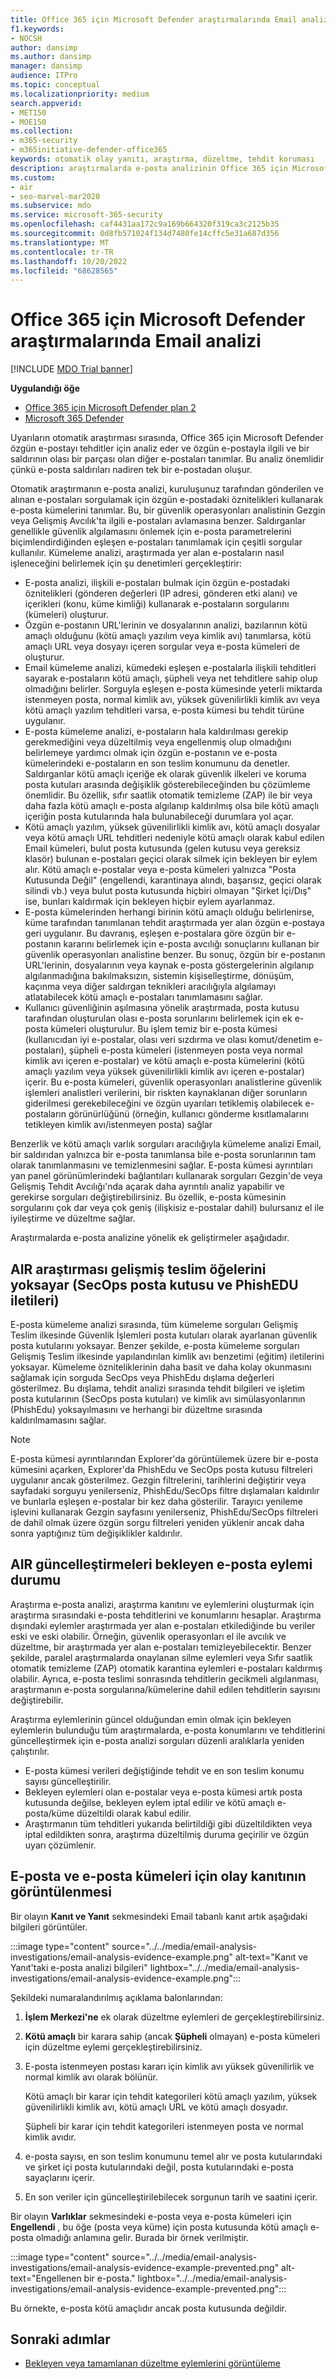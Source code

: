 ```yaml
---
title: Office 365 için Microsoft Defender araştırmalarında Email analizi
f1.keywords:
- NOCSH
author: dansimp
ms.author: dansimp
manager: dansimp
audience: ITPro
ms.topic: conceptual
ms.localizationpriority: medium
search.appverid:
- MET150
- MOE150
ms.collection:
- m365-security
- m365initiative-defender-office365
keywords: otomatik olay yanıtı, araştırma, düzeltme, tehdit koruması
description: araştırmalarda e-posta analizinin Office 365 için Microsoft Defender nasıl çalıştığını görün.
ms.custom:
- air
- seo-marvel-mar2020
ms.subservice: mdo
ms.service: microsoft-365-security
ms.openlocfilehash: caf4431aa172c9a169b664320f319ca3c2125b35
ms.sourcegitcommit: 0d8fb571024f134d7480fe14cffc5e31a687d356
ms.translationtype: MT
ms.contentlocale: tr-TR
ms.lasthandoff: 10/20/2022
ms.locfileid: "68628565"
---
```

# <a name="email-analysis-in-investigations-for-microsoft-defender-for-office-365"></a>Office 365 için Microsoft Defender araştırmalarında Email analizi

[!INCLUDE [MDO Trial banner](../includes/mdo-trial-banner.md)]

**Uygulandığı öğe**
- [Office 365 için Microsoft Defender plan 2](defender-for-office-365.md)
- [Microsoft 365 Defender](../defender/microsoft-365-defender.md)

Uyarıların otomatik araştırması sırasında, Office 365 için Microsoft Defender özgün e-postayı tehditler için analiz eder ve özgün e-postayla ilgili ve bir saldırının olası bir parçası olan diğer e-postaları tanımlar. Bu analiz önemlidir çünkü e-posta saldırıları nadiren tek bir e-postadan oluşur.

Otomatik araştırmanın e-posta analizi, kuruluşunuz tarafından gönderilen ve alınan e-postaları sorgulamak için özgün e-postadaki öznitelikleri kullanarak e-posta kümelerini tanımlar. Bu, bir güvenlik operasyonları analistinin Gezgin veya Gelişmiş Avcılık'ta ilgili e-postaları avlamasına benzer. Saldırganlar genellikle güvenlik algılamasını önlemek için e-posta parametrelerini biçimlendirdiğinden eşleşen e-postaları tanımlamak için çeşitli sorgular kullanılır. Kümeleme analizi, araştırmada yer alan e-postaların nasıl işleneceğini belirlemek için şu denetimleri gerçekleştirir:

- E-posta analizi, ilişkili e-postaları bulmak için özgün e-postadaki öznitelikleri (gönderen değerleri (IP adresi, gönderen etki alanı) ve içerikleri (konu, küme kimliği) kullanarak e-postaların sorgularını (kümeleri) oluşturur.
- Özgün e-postanın URL'lerinin ve dosyalarının analizi, bazılarının kötü amaçlı olduğunu (kötü amaçlı yazılım veya kimlik avı) tanımlarsa, kötü amaçlı URL veya dosyayı içeren sorgular veya e-posta kümeleri de oluşturur.
- Email kümeleme analizi, kümedeki eşleşen e-postalarla ilişkili tehditleri sayarak e-postaların kötü amaçlı, şüpheli veya net tehditlere sahip olup olmadığını belirler. Sorguyla eşleşen e-posta kümesinde yeterli miktarda istenmeyen posta, normal kimlik avı, yüksek güvenilirlikli kimlik avı veya kötü amaçlı yazılım tehditleri varsa, e-posta kümesi bu tehdit türüne uygulanır.
- E-posta kümeleme analizi, e-postaların hala kaldırılması gerekip gerekmediğini veya düzeltilmiş veya engellenmiş olup olmadığını belirlemeye yardımcı olmak için özgün e-postanın ve e-posta kümelerindeki e-postaların en son teslim konumunu da denetler. Saldırganlar kötü amaçlı içeriğe ek olarak güvenlik ilkeleri ve koruma posta kutuları arasında değişiklik gösterebileceğinden bu çözümleme önemlidir. Bu özellik, sıfır saatlik otomatik temizleme (ZAP) ile bir veya daha fazla kötü amaçlı e-posta algılanıp kaldırılmış olsa bile kötü amaçlı içeriğin posta kutularında hala bulunabileceği durumlara yol açar.
- Kötü amaçlı yazılım, yüksek güvenilirlikli kimlik avı, kötü amaçlı dosyalar veya kötü amaçlı URL tehditleri nedeniyle kötü amaçlı olarak kabul edilen Email kümeleri, bulut posta kutusunda (gelen kutusu veya gereksiz klasör) bulunan e-postaları geçici olarak silmek için bekleyen bir eylem alır. Kötü amaçlı e-postalar veya e-posta kümeleri yalnızca "Posta Kutusunda Değil" (engellendi, karantinaya alındı, başarısız, geçici olarak silindi vb.) veya bulut posta kutusunda hiçbiri olmayan "Şirket İçi/Dış" ise, bunları kaldırmak için bekleyen hiçbir eylem ayarlanmaz.
- E-posta kümelerinden herhangi birinin kötü amaçlı olduğu belirlenirse, küme tarafından tanımlanan tehdit araştırmada yer alan özgün e-postaya geri uygulanır. Bu davranış, eşleşen e-postalara göre özgün bir e-postanın kararını belirlemek için e-posta avcılığı sonuçlarını kullanan bir güvenlik operasyonları analistine benzer. Bu sonuç, özgün bir e-postanın URL'lerinin, dosyalarının veya kaynak e-posta göstergelerinin algılanıp algılanmadığına bakılmaksızın, sistemin kişiselleştirme, dönüşüm, kaçınma veya diğer saldırgan teknikleri aracılığıyla algılamayı atlatabilecek kötü amaçlı e-postaları tanımlamasını sağlar.
- Kullanıcı güvenliğinin aşılmasına yönelik araştırmada, posta kutusu tarafından oluşturulan olası e-posta sorunlarını belirlemek için ek e-posta kümeleri oluşturulur. Bu işlem temiz bir e-posta kümesi (kullanıcıdan iyi e-postalar, olası veri sızdırma ve olası komut/denetim e-postaları), şüpheli e-posta kümeleri (istenmeyen posta veya normal kimlik avı içeren e-postalar) ve kötü amaçlı e-posta kümelerini (kötü amaçlı yazılım veya yüksek güvenilirlikli kimlik avı içeren e-postalar) içerir. Bu e-posta kümeleri, güvenlik operasyonları analistlerine güvenlik işlemleri analistleri verilerini, bir riskten kaynaklanan diğer sorunların giderilmesi gerekebileceğini ve özgün uyarıları tetiklemiş olabilecek e-postaların görünürlüğünü (örneğin, kullanıcı gönderme kısıtlamalarını tetikleyen kimlik avı/istenmeyen posta) sağlar

Benzerlik ve kötü amaçlı varlık sorguları aracılığıyla kümeleme analizi Email, bir saldırıdan yalnızca bir e-posta tanımlansa bile e-posta sorunlarının tam olarak tanımlanmasını ve temizlenmesini sağlar. E-posta kümesi ayrıntıları yan panel görünümlerindeki bağlantıları kullanarak sorguları Gezgin'de veya Gelişmiş Tehdit Avcılığı'nda açarak daha ayrıntılı analiz yapabilir ve gerekirse sorguları değiştirebilirsiniz. Bu özellik, e-posta kümesinin sorgularını çok dar veya çok geniş (ilişkisiz e-postalar dahil) bulursanız el ile iyileştirme ve düzeltme sağlar.

Araştırmalarda e-posta analizine yönelik ek geliştirmeler aşağıdadır.

## <a name="air-investigation-ignores-advanced-delivery-items-secops-mailbox-and-phishedu-messages"></a>AIR araştırması gelişmiş teslim öğelerini yoksayar (SecOps posta kutusu ve PhishEDU iletileri)

E-posta kümeleme analizi sırasında, tüm kümeleme sorguları Gelişmiş Teslim ilkesinde Güvenlik İşlemleri posta kutuları olarak ayarlanan güvenlik posta kutularını yoksayar. Benzer şekilde, e-posta kümeleme sorguları Gelişmiş Teslim ilkesinde yapılandırılan kimlik avı benzetimi (eğitim) iletilerini yoksayar. Kümeleme özniteliklerinin daha basit ve daha kolay okunmasını sağlamak için sorguda SecOps veya PhishEdu dışlama değerleri gösterilmez. Bu dışlama, tehdit analizi sırasında tehdit bilgileri ve işletim posta kutularının (SecOps posta kutuları) ve kimlik avı simülasyonlarının (PhishEdu) yoksayılmasını ve herhangi bir düzeltme sırasında kaldırılmamasını sağlar.

>[!Note]
>E-posta kümesi ayrıntılarından Explorer'da görüntülemek üzere bir e-posta kümesini açarken, Explorer'da PhishEdu ve SecOps posta kutusu filtreleri uygulanır ancak gösterilmez. Gezgin filtrelerini, tarihlerini değiştirir veya sayfadaki sorguyu yenilerseniz, PhishEdu/SecOps filtre dışlamaları kaldırılır ve bunlarla eşleşen e-postalar bir kez daha gösterilir. Tarayıcı yenileme işlevini kullanarak Gezgin sayfasını yenilerseniz, PhishEdu/SecOps filtreleri de dahil olmak üzere özgün sorgu filtreleri yeniden yüklenir ancak daha sonra yaptığınız tüm değişiklikler kaldırılır.
>

## <a name="air-updates-pending-email-action-status"></a>AIR güncelleştirmeleri bekleyen e-posta eylemi durumu

Araştırma e-posta analizi, araştırma kanıtını ve eylemlerini oluşturmak için araştırma sırasındaki e-posta tehditlerini ve konumlarını hesaplar. Araştırma dışındaki eylemler araştırmada yer alan e-postaları etkilediğinde bu veriler eski ve eski olabilir. Örneğin, güvenlik operasyonları el ile avcılık ve düzeltme, bir araştırmada yer alan e-postaları temizleyebilecektir. Benzer şekilde, paralel araştırmalarda onaylanan silme eylemleri veya Sıfır saatlik otomatik temizleme (ZAP) otomatik karantina eylemleri e-postaları kaldırmış olabilir. Ayrıca, e-posta teslimi sonrasında tehditlerin gecikmeli algılanması, araştırmanın e-posta sorgularına/kümelerine dahil edilen tehditlerin sayısını değiştirebilir.

Araştırma eylemlerinin güncel olduğundan emin olmak için bekleyen eylemlerin bulunduğu tüm araştırmalarda, e-posta konumlarını ve tehditlerini güncelleştirmek için e-posta analizi sorguları düzenli aralıklarla yeniden çalıştırılır.

- E-posta kümesi verileri değiştiğinde tehdit ve en son teslim konumu sayısı güncelleştirilir.
- Bekleyen eylemleri olan e-postalar veya e-posta kümesi artık posta kutusunda değilse, bekleyen eylem iptal edilir ve kötü amaçlı e-posta/küme düzeltildi olarak kabul edilir.
- Araştırmanın tüm tehditleri yukarıda belirtildiği gibi düzeltildikten veya iptal edildikten sonra, araştırma düzeltilmiş duruma geçirilir ve özgün uyarı çözümlenir.

## <a name="the-display-of-incident-evidence-for-email-and-email-clusters"></a>E-posta ve e-posta kümeleri için olay kanıtının görüntülenmesi

Bir olayın **Kanıt ve Yanıt** sekmesindeki Email tabanlı kanıt artık aşağıdaki bilgileri görüntüler.

:::image type="content" source="../../media/email-analysis-investigations/email-analysis-evidence-example.png" alt-text="Kanıt ve Yanıt'taki e-posta analizi bilgileri" lightbox="../../media/email-analysis-investigations/email-analysis-evidence-example.png":::

Şekildeki numaralandırılmış açıklama balonlarından:

1. **İşlem Merkezi'ne** ek olarak düzeltme eylemleri de gerçekleştirebilirsiniz.
2. **Kötü amaçlı** bir karara sahip (ancak **Şüpheli** olmayan) e-posta kümeleri için düzeltme eylemi gerçekleştirebilirsiniz.
3. E-posta istenmeyen postası kararı için kimlik avı yüksek güvenilirlik ve normal kimlik avı olarak bölünür.

   Kötü amaçlı bir karar için tehdit kategorileri kötü amaçlı yazılım, yüksek güvenilirlikli kimlik avı, kötü amaçlı URL ve kötü amaçlı dosyadır.

   Şüpheli bir karar için tehdit kategorileri istenmeyen posta ve normal kimlik avıdır.

4. e-posta sayısı, en son teslim konumunu temel alır ve posta kutularındaki ve şirket içi posta kutularındaki değil, posta kutularındaki e-posta sayaçlarını içerir.
5. En son veriler için güncelleştirilebilecek sorgunun tarih ve saatini içerir.

Bir olayın **Varlıklar** sekmesindeki e-posta veya e-posta kümeleri için **Engellendi** , bu öğe (posta veya küme) için posta kutusunda kötü amaçlı e-posta olmadığı anlamına gelir. Burada bir örnek verilmiştir.

:::image type="content" source="../../media/email-analysis-investigations/email-analysis-evidence-example-prevented.png" alt-text="Engellenen bir e-posta." lightbox="../../media/email-analysis-investigations/email-analysis-evidence-example-prevented.png":::

Bu örnekte, e-posta kötü amaçlıdır ancak posta kutusunda değildir.

## <a name="next-steps"></a>Sonraki adımlar

- [Bekleyen veya tamamlanan düzeltme eylemlerini görüntüleme](air-review-approve-pending-completed-actions.md)
